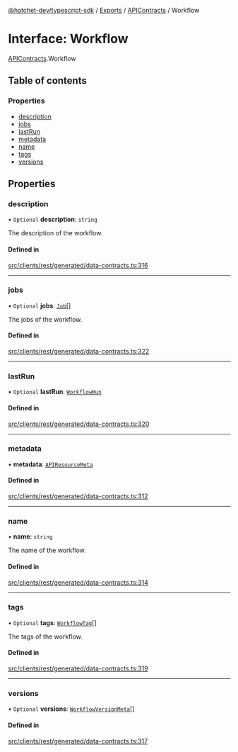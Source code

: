 [@hatchet-dev/typescript-sdk](../README.md) / [Exports](../modules.md) / [APIContracts](../modules/APIContracts.md) / Workflow

# Interface: Workflow

[APIContracts](../modules/APIContracts.md).Workflow

## Table of contents

### Properties

- [description](APIContracts.Workflow.md#description)
- [jobs](APIContracts.Workflow.md#jobs)
- [lastRun](APIContracts.Workflow.md#lastrun)
- [metadata](APIContracts.Workflow.md#metadata)
- [name](APIContracts.Workflow.md#name)
- [tags](APIContracts.Workflow.md#tags)
- [versions](APIContracts.Workflow.md#versions)

## Properties

### description

• `Optional` **description**: `string`

The description of the workflow.

#### Defined in

[src/clients/rest/generated/data-contracts.ts:316](https://github.com/hatchet-dev/hatchet/blob/af21f67/typescript-sdk/src/clients/rest/generated/data-contracts.ts#L316)

___

### jobs

• `Optional` **jobs**: [`Job`](APIContracts.Job.md)[]

The jobs of the workflow.

#### Defined in

[src/clients/rest/generated/data-contracts.ts:322](https://github.com/hatchet-dev/hatchet/blob/af21f67/typescript-sdk/src/clients/rest/generated/data-contracts.ts#L322)

___

### lastRun

• `Optional` **lastRun**: [`WorkflowRun`](APIContracts.WorkflowRun.md)

#### Defined in

[src/clients/rest/generated/data-contracts.ts:320](https://github.com/hatchet-dev/hatchet/blob/af21f67/typescript-sdk/src/clients/rest/generated/data-contracts.ts#L320)

___

### metadata

• **metadata**: [`APIResourceMeta`](APIContracts.APIResourceMeta.md)

#### Defined in

[src/clients/rest/generated/data-contracts.ts:312](https://github.com/hatchet-dev/hatchet/blob/af21f67/typescript-sdk/src/clients/rest/generated/data-contracts.ts#L312)

___

### name

• **name**: `string`

The name of the workflow.

#### Defined in

[src/clients/rest/generated/data-contracts.ts:314](https://github.com/hatchet-dev/hatchet/blob/af21f67/typescript-sdk/src/clients/rest/generated/data-contracts.ts#L314)

___

### tags

• `Optional` **tags**: [`WorkflowTag`](APIContracts.WorkflowTag.md)[]

The tags of the workflow.

#### Defined in

[src/clients/rest/generated/data-contracts.ts:319](https://github.com/hatchet-dev/hatchet/blob/af21f67/typescript-sdk/src/clients/rest/generated/data-contracts.ts#L319)

___

### versions

• `Optional` **versions**: [`WorkflowVersionMeta`](APIContracts.WorkflowVersionMeta.md)[]

#### Defined in

[src/clients/rest/generated/data-contracts.ts:317](https://github.com/hatchet-dev/hatchet/blob/af21f67/typescript-sdk/src/clients/rest/generated/data-contracts.ts#L317)
